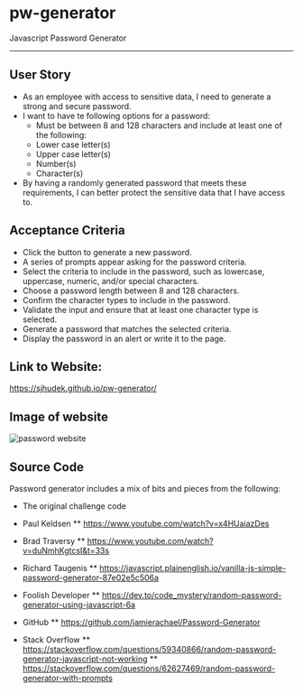 # pw-generator
Javascript Password Generator

***

## User Story
* As an employee with access to sensitive data, I need to generate a strong and secure password. 
* I want to have te following options for a password:
  * Must be between 8 and 128 characters and include at least one of the following:
  * Lower case letter(s)
  * Upper case letter(s)
  * Number(s)
  * Character(s)
* By having a randomly generated password that meets these requirements, I can better protect the sensitive data that I have access to.

## Acceptance Criteria
* Click the button to generate a new password.
* A series of prompts appear asking for the password criteria.
* Select the criteria to include in the password, such as lowercase, uppercase, numeric, and/or special characters.
* Choose a password length between 8 and 128 characters.
* Confirm the character types to include in the password.
* Validate the input and ensure that at least one character type is selected.
* Generate a password that matches the selected criteria.
* Display the password in an alert or write it to the page.

## Link to Website:

https://sjhudek.github.io/pw-generator/

## Image of website
![password website](https://user-images.githubusercontent.com/16738959/235332571-fbe23365-ec77-45c1-8a9e-5b66a90e6e97.png)

## Source Code
Password generator includes a mix of bits and pieces from the following:
* The original challenge code
* Paul Keldsen
** https://www.youtube.com/watch?v=x4HUaiazDes

* Brad Traversy
** https://www.youtube.com/watch?v=duNmhKgtcsI&t=33s

* Richard Taugenis
** https://javascript.plainenglish.io/vanilla-js-simple-password-generator-87e02e5c506a

* Foolish Developer
** https://dev.to/code_mystery/random-password-generator-using-javascript-6a

* GitHub
** https://github.com/jamierachael/Password-Generator

* Stack Overflow
** https://stackoverflow.com/questions/59340866/random-password-generator-javascript-not-working
** https://stackoverflow.com/questions/62627469/random-password-generator-with-prompts
